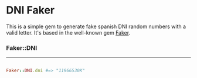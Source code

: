 # DNI Faker

This is a simple gem to generate fake spanish DNI random numbers with a valid letter. It's based in the well-known gem [Faker](https://github.com/stympy/faker).

### Faker::DNI
-----------------

```ruby

Faker::DNI.dni #=> "11966530K"

```